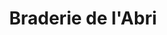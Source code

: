 ---
title: "Braderie de l'Abri"
url: /saint-etienne-les-remiremont/braderie-de-labri/
shop: charité
---